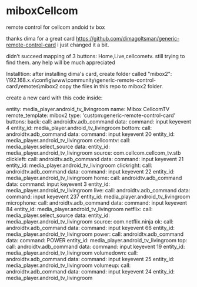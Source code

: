 # miboxCellcom
remote control for cellcom andoid tv box

thanks dima for a great card
https://github.com/dimagoltsman/generic-remote-control-card
i just changed it a bit.

didn’t succeed mapping of 3 buttons: Home,Live,cellcometv.
still trying to find them. any help will be much appreciated

Installtion:
after installing dima's card, create folder called "mibox2":
\\192.168.x.x\config\www\community\generic-remote-control-card\remotes\mibox2
copy the files in this repo to mibox2 folder.


create a new card with this code inside:



entity: media_player.android_tv_livingroom
name: Mibox CellcomTV
remote_template: mibox2
type: 'custom:generic-remote-control-card'
buttons:
  back:
    call: androidtv.adb_command
    data:
      command: input keyevent 4
      entity_id: media_player.android_tv_livingroom
  bottom:
    call: androidtv.adb_command
    data:
      command: input keyevent 20
      entity_id: media_player.android_tv_livingroom
  cellcomtv:
    call: media_player.select_source
    data:
      entity_id: media_player.android_tv_livingroom
      source: com.cellcom.cellcom_tv.stb
  clickleft:
    call: androidtv.adb_command
    data:
      command: input keyevent 21
      entity_id: media_player.android_tv_livingroom
  clickright:
    call: androidtv.adb_command
    data:
      command: input keyevent 22
      entity_id: media_player.android_tv_livingroom
  home:
    call: androidtv.adb_command
    data:
      command: input keyevent 3
      entity_id: media_player.android_tv_livingroom
  live:
    call: androidtv.adb_command
    data:
      command: input keyevent 237
      entity_id: media_player.android_tv_livingroom
  microphone:
    call: androidtv.adb_command
    data:
      command: input keyevent 84
      entity_id: media_player.android_tv_livingroom
  netflix:
    call: media_player.select_source
    data:
      entity_id: media_player.android_tv_livingroom
      source: com.netflix.ninja
  ok:
    call: androidtv.adb_command
    data:
      command: input keyevent 66
      entity_id: media_player.android_tv_livingroom
  power:
    call: androidtv.adb_command
    data:
      command: POWER
      entity_id: media_player.android_tv_livingroom
  top:
    call: androidtv.adb_command
    data:
      command: input keyevent 19
      entity_id: media_player.android_tv_livingroom
  volumedown:
    call: androidtv.adb_command
    data:
      command: input keyevent 25
      entity_id: media_player.android_tv_livingroom
  volumeup:
    call: androidtv.adb_command
    data:
      command: input keyevent 24
      entity_id: media_player.android_tv_livingroom
      
      
